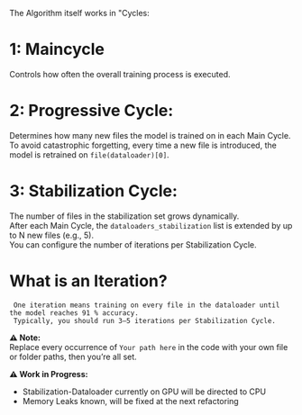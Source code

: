 The Algorithm itself works in "Cycles:

# 1: Maincycle
  Controls how often the overall training process is executed.

# 2: Progressive Cycle:
  Determines how many new files the model is trained on in each Main Cycle.  
  To avoid catastrophic forgetting, every time a new file is introduced, the model is retrained on `file(dataloader)[0]`.
  
# 3: Stabilization Cycle:
  The number of files in the stabilization set grows dynamically.  
  After each Main Cycle, the `dataloaders_stabilization` list is extended by up to N new files (e.g., 5).  
  You can configure the number of iterations per Stabilization Cycle.
  
   # What is an Iteration?
     One iteration means training on every file in the dataloader until the model reaches 91 % accuracy.  
     Typically, you should run 3–5 iterations per Stabilization Cycle.


**⚠️ Note:**  
  Replace every occurrence of `Your path here` in the code with your own file or folder paths, then you’re all set.





**⚠️ Work in Progress:**  
- Stabilization-Dataloader currently on GPU will be directed to CPU
- Memory Leaks known, will be fixed at the next refactoring
